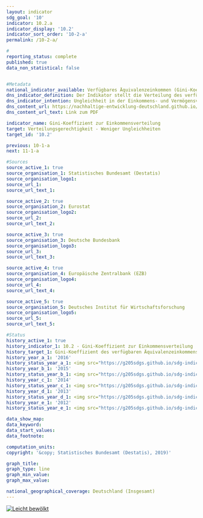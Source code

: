 ```yaml
---                       
layout: indicator                       
sdg_goal: '10'                       
indicator: 10.2.a                       
indicator_display: '10.2'                       
indicator_sort_order: '10-2-a'                       
permalink: /10-2-a/                       

#                       
reporting_status: complete                       
published: true                       
data_non_statistical: false                       


#Metadata                       
national_indicator_available: Verfügbares Äquivalenzeinkommen (Gini-Koeffizent)                       
dns_indicator_definition: Der Indikator stellt die Verteilung des verfügbaren Äquivalenzeinkommens pro Person mittels Gini-Koeffizienten dar.                       
dns_indicator_intention: Ungleichheit in der Einkommens- und Vermögensverteilung ist ein grundsätzlich akzeptierter Bestandteil einer dynamischen Marktwirtschaft. Allerdings muss die Einkommens- und Vermögensspreizung moderat und die soziale Teilhabe aller gewährleistet bleiben. Durch entsprechende Rahmenbedingungen sowie zielgerichtete Umverteilung von Einkommen mittels Steuern und Sozialleistungen soll erreicht werden, dass der Gini-Koeffizient des verfügbaren Äquivalenzeinkommens unterhalb des EU-Durchschnitts liegt.                       
dns_content_url: https://nachhaltige-entwicklung-deutschland.github.io/open-sdg-site-starter/public/content/10.2.a.pdf                       
dns_content_url_text: Link zum PDF                       

indicator_name: Gini-Koeffizient zur Einkommensverteilung                       
target: Verteilungsgerechtigkeit - Weniger Ungleichheiten                       
target_id: '10.2'                       

previous: 10-1-a                       
next: 11-1-a                       

#Sources
source_active_1: true                               
source_organisation_1: Statistisches Bundesamt (Destatis)                               
source_organisation_logo1:                                
source_url_1:                                
source_url_text_1:                                

source_active_2: true                               
source_organisation_2: Eurostat                               
source_organisation_logo2:                                
source_url_2:                                
source_url_text_2:                                

source_active_3: true                               
source_organisation_3: Deutsche Bundesbank                               
source_organisation_logo3:                                
source_url_3:                                
source_url_text_3:                                

source_active_4: true                               
source_organisation_4: Europäische Zentralbank (EZB)                               
source_organisation_logo4:                                
source_url_4:                                
source_url_text_4:                                

source_active_5: true                               
source_organisation_5: Deutsches Institut für Wirtschaftsforschung                               
source_organisation_logo5:                                
source_url_5:                                
source_url_text_5:                                

#Status                           
history_active_1: true                           
history_indicator_1: 10.2 - Gini-Koeffizient zur Einkommensverteilung                           
history_target_1: Gini-Koeffizient des verfügbaren Äquivalenzeinkommens unterhalb des EU Durchschnittswerts bis 2030
history_year_a_1: '2016'                               
history_status_year_a_1: <img src="https://g205sdgs.github.io/sdg-indicators/public/Wettersymbole/Leicht bewölkt.png" alt="Leicht bewölkt" />
history_year_b_1: '2015'                               
history_status_year_b_1: <img src="https://g205sdgs.github.io/sdg-indicators/public/Wettersymbole/Leicht bewölkt.png" alt="Leicht bewölkt" />
history_year_c_1: '2014'                               
history_status_year_c_1: <img src="https://g205sdgs.github.io/sdg-indicators/public/Wettersymbole/Sonne.png" alt="Sonne" />
history_year_d_1: '2013'                               
history_status_year_d_1: <img src="https://g205sdgs.github.io/sdg-indicators/public/Wettersymbole/Sonne.png" alt="Sonne" />
history_year_e_1: '2012'                               
history_status_year_e_1: <img src="https://g205sdgs.github.io/sdg-indicators/public/Wettersymbole/Sonne.png" alt="Sonne" />

data_show_map:                        
data_keyword:                        
data_start_values:                        
data_footnote:                        

computation_units:                        
copyright: '&copy; Statistisches Bundesamt (Destatis), 2019)'                       

graph_title:                        
graph_type: line                       
graph_min_value:                        
graph_max_value:                        

national_geographical_coverage: Deutschland (Insgesamt)                       
---
```

<a href="https://nachhaltige-entwicklung-deutschland.github.io/open-sdg-site-starter/status/"><img src="https://g205sdgs.github.io/sdg-indicators/public/Wettersymbole/Leicht bewölkt.png" alt="Leicht bewölkt" />                           
</a>